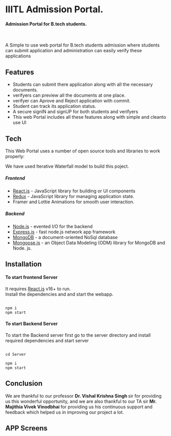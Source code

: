 <h1 class="code-line" data-line-start=0 data-line-end=1 ><a id="Blood_Bank_Search_App_BBD_0"></a>IIITL Admission Portal.</h1>
<h4 class="code-line" data-line-start=1 data-line-end=2 ><a id="Every_Life_Matters_1"></a>Admission Portal for B.tech students.</h4>

&nbsp;&nbsp;&nbsp;&nbsp;&nbsp;&nbsp;&nbsp;&nbsp;&nbsp;&nbsp;&nbsp;&nbsp;&nbsp;&nbsp;

<p>A Simple to use web portal for B.tech students admission where students can submit application and administration can easily verify these applications</p>
<h2 class="code-line" data-line-start=7 data-line-end=8 ><a id="Features_7"></a>Features</h2>
<ul>
<li class="has-line-data" data-line-start="8" data-line-end="9">Students can submit there application along with all the necessary documents.</li>
<li class="has-line-data" data-line-start="9" data-line-end="10">verifyers can preview all the documents at one place.</li>
  <li class="has-line-data" data-line-start="8" data-line-end="9">verifyer can Aprove and Reject application with commit.</li>
<li class="has-line-data" data-line-start="10" data-line-end="11"> Student can track its application status.</li>
<li class="has-line-data" data-line-start="11" data-line-end="12">A secure signIN and signUP for both students and verifyers</li>
<li class="has-line-data" data-line-start="12" data-line-end="14">This web Portal includes all these features along with simple and cleanto use UI</li>
</ul>
<h2 class="code-line" data-line-start=16 data-line-end=17 ><a id="Tech_16"></a>Tech</h2>
<p class="has-line-data" data-line-start="18" data-line-end="19">This Web Portal uses a number of open source tools and libraries to work properly:</p>
<p class="has-line-data" data-line-start="18" data-line-end="19">We have used Iterative Waterfall model to build this poject.</p>
<h5 class="code-line" data-line-start=20 data-line-end=21 ><a id="Frontend_20"></a>Frontend</h5>
<ul>
<li class="has-line-data" data-line-start="21" data-line-end="22"><a href="https://reactjs.org/">React.js</a> - JavaScript library for building or UI components</li>
<li class="has-line-data" data-line-start="23" data-line-end="24"><a href="https://www.npmjs.com/package/redux">Redux</a> - JavaScript library for managing application state.</li>
 <li class="has-line-data" data-line-start="23" data-line-end="24">Framer and Lottie Animations for smooth user interaction.</li>
</ul>
<h5 class="code-line" data-line-start=26 data-line-end=27 ><a id="Backend_26"></a>Backend </h5>
<ul>
<li class="has-line-data" data-line-start="27" data-line-end="28"><a href="http://nodejs.org">Node.js</a> - evented I/O for the backend</li>
<li class="has-line-data" data-line-start="28" data-line-end="29"><a href="http://expressjs.com">Express.js</a> - fast node.js network app framework</li>
<li class="has-line-data" data-line-start="29" data-line-end="30"><a href="https://www.mongodb.com/">MongoDB</a> - a document-oriented NoSql database</li>
<li class="has-line-data" data-line-start="30" data-line-end="32"><a href="https://www.npmjs.com/package/mongoose">Mongoose.js</a> - an Object Data Modeling (ODM) library for MongoDB and Node. js.</li>
  

</ul>

<h2 class="code-line" data-line-start=34 data-line-end=35 ><a id="Installation_34"></a>Installation</h2>

<h4 class="code-line" data-line-start=57 data-line-end=58 ><a id="Web_App_57"></a>To start frontend Server</h4>
<p class="has-line-data" data-line-start="58" data-line-end="60">It requires <a href="https://reactjs.org/">React.js</a> v16+ to run.<br>
Install the dependencies and and start the webapp.</p>
<pre><code class="has-line-data" data-line-start="61" data-line-end="65" class="language-sh">
npm i
npm start
</code></pre>

<h4 class="code-line" data-line-start=57 data-line-end=58 ><a id="Web_App_57"></a>To start Backend Server</h4>
<p class="has-line-data" data-line-start="58" data-line-end="60"> To start the Backend server first go to the server directory and install required dependencies and start server</p>

<pre><code class="has-line-data" data-line-start="61" data-line-end="65" class="language-sh">
cd Server

npm i
npm start
</code></pre>

<h2 class="code-line" data-line-start=90 data-line-end=91 ><a id="feadback_90"></a>Conclusion</h2>
<p class="has-line-data" data-line-start="92" data-line-end="93">We are thankful to our professor <b> Dr. Vishal Krishna Singh </b> sir for providing us this wonderful opportunity, and we are also thankful to our TA sir <b> Mr. Majithia Vivek Vinodbhai </b> for providing us his continuous support and feedback which helped us in improving our project a lot.</p>


<h2 class="code-line" data-line-start=16 data-line-end=17 >APP Screens</h2>


